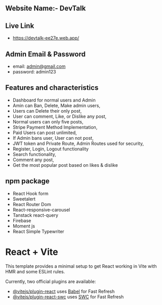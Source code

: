 

## Website Name:- DevTalk 

## Live Link
-  https://devtalk-ee27e.web.app/

## Admin Email & Password
- email: admin@gmail.com
-  password: admin123

  
## Features and characteristics
-  Dashboard for normal users and Admin
-  Amin can Ban, Delete, Make admin users,
-  Users can Delete their only post,
-  User can comment, Like, or Dislike any post,
-  Normal users can only five posts,
-  Stripe Payment Method Implementation,
-  Paid Users can post unlimited,
- If Admin bans user, User can not post,
- JWT token and Private Route, Admin Routes used for security,
- Register, Login, Logout functionality
- Search functionality,
- Comment any post,
- Get the most popular post based on likes & dislike 
  
## npm package
- React Hook form
- Sweetalert
- React Router Dom
- React-responsive-carousel
- Tanstack react-query
- Firebase
- Moment js
- React Simple Typewriter


# React + Vite

This template provides a minimal setup to get React working in Vite with HMR and some ESLint rules.

Currently, two official plugins are available:

- [@vitejs/plugin-react](https://github.com/vitejs/vite-plugin-react/blob/main/packages/plugin-react/README.md) uses [Babel](https://babeljs.io/) for Fast Refresh
- [@vitejs/plugin-react-swc](https://github.com/vitejs/vite-plugin-react-swc) uses [SWC](https://swc.rs/) for Fast Refresh
